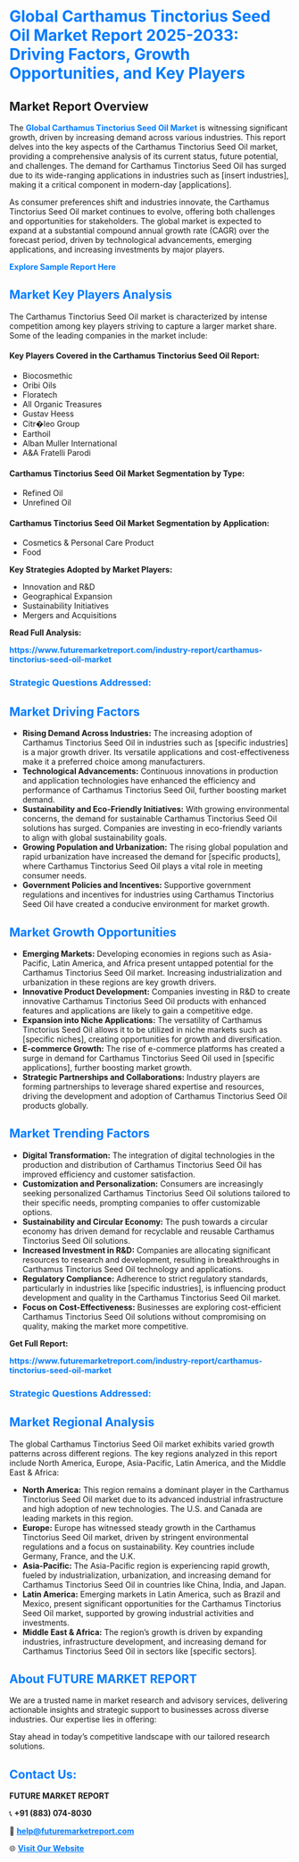 <h1 style="color: #007BFF;">Global Carthamus Tinctorius Seed Oil Market Report 2025-2033: Driving Factors, Growth Opportunities, and Key Players</h1>

<section id="overview">
<h2>Market Report Overview</h2>
<p>The <a href="https://www.futuremarketreport.com/industry-report/carthamus-tinctorius-seed-oil-market" style="color: #007BFF; text-decoration: none;"><strong>Global Carthamus Tinctorius Seed Oil Market</strong></a> is witnessing significant growth, driven by increasing demand across various industries. This report delves into the key aspects of the Carthamus Tinctorius Seed Oil market, providing a comprehensive analysis of its current status, future potential, and challenges. The demand for Carthamus Tinctorius Seed Oil has surged due to its wide-ranging applications in industries such as [insert industries], making it a critical component in modern-day [applications].</p>
<p>As consumer preferences shift and industries innovate, the Carthamus Tinctorius Seed Oil market continues to evolve, offering both challenges and opportunities for stakeholders. The global market is expected to expand at a substantial compound annual growth rate (CAGR) over the forecast period, driven by technological advancements, emerging applications, and increasing investments by major players.</p>
</section>

<section id="overview">
<p><a href="https://www.futuremarketreport.com/request-sample/reportId=36717" style="color: #007BFF; text-decoration: none;"><strong>Explore Sample Report Here</strong></a></p>
</section>

<section id="key-players">
<h2 style="color: #007BFF;">Market Key Players Analysis</h2>
<p>The Carthamus Tinctorius Seed Oil market is characterized by intense competition among key players striving to capture a larger market share. Some of the leading companies in the market include:</p>
<h4>Key Players Covered in the Carthamus Tinctorius Seed Oil Report:</h4>
<ul><li>Biocosmethic</li><li>Oribi Oils</li><li>Floratech</li><li>All Organic Treasures</li><li>Gustav Heess</li><li>Citr�leo Group</li><li>Earthoil</li><li>Alban Muller International</li><li>A&amp;A Fratelli Parodi</li></ul>
<h4>Carthamus Tinctorius Seed Oil Market Segmentation by Type:</h4>
<ul><li>Refined Oil</li><li>Unrefined Oil</li></ul>

<h4>Carthamus Tinctorius Seed Oil Market Segmentation by Application:</h4>
<ul><li>Cosmetics &amp; Personal Care Product</li><li>Food</li></ul>
<p><strong>Key Strategies Adopted by Market Players:</strong></p>
<ul>
<li>Innovation and R&D</li>
<li>Geographical Expansion</li>
<li>Sustainability Initiatives</li>
<li>Mergers and Acquisitions</li>
</ul>
</section>

<section>
<p><strong>Read Full Analysis: </strong></p><a href="https://www.futuremarketreport.com/industry-report/carthamus-tinctorius-seed-oil-market" style="color: #007BFF; text-decoration: none;"><strong>https://www.futuremarketreport.com/industry-report/carthamus-tinctorius-seed-oil-market</strong></a>
<h3 style="color: #007BFF;">Strategic Questions Addressed:</h3>
</section>

<section id="driving-factors">
<h2 style="color: #007BFF;">Market Driving Factors</h2>
<ul>
<li><strong>Rising Demand Across Industries:</strong> The increasing adoption of Carthamus Tinctorius Seed Oil in industries such as [specific industries] is a major growth driver. Its versatile applications and cost-effectiveness make it a preferred choice among manufacturers.</li>
<li><strong>Technological Advancements:</strong> Continuous innovations in production and application technologies have enhanced the efficiency and performance of Carthamus Tinctorius Seed Oil, further boosting market demand.</li>
<li><strong>Sustainability and Eco-Friendly Initiatives:</strong> With growing environmental concerns, the demand for sustainable Carthamus Tinctorius Seed Oil solutions has surged. Companies are investing in eco-friendly variants to align with global sustainability goals.</li>
<li><strong>Growing Population and Urbanization:</strong> The rising global population and rapid urbanization have increased the demand for [specific products], where Carthamus Tinctorius Seed Oil plays a vital role in meeting consumer needs.</li>
<li><strong>Government Policies and Incentives:</strong> Supportive government regulations and incentives for industries using Carthamus Tinctorius Seed Oil have created a conducive environment for market growth.</li>
</ul>
</section>

<section id="growth-opportunities">
<h2 style="color: #007BFF;">Market Growth Opportunities</h2>
<ul>
<li><strong>Emerging Markets:</strong> Developing economies in regions such as Asia-Pacific, Latin America, and Africa present untapped potential for the Carthamus Tinctorius Seed Oil market. Increasing industrialization and urbanization in these regions are key growth drivers.</li>
<li><strong>Innovative Product Development:</strong> Companies investing in R&D to create innovative Carthamus Tinctorius Seed Oil products with enhanced features and applications are likely to gain a competitive edge.</li>
<li><strong>Expansion into Niche Applications:</strong> The versatility of Carthamus Tinctorius Seed Oil allows it to be utilized in niche markets such as [specific niches], creating opportunities for growth and diversification.</li>
<li><strong>E-commerce Growth:</strong> The rise of e-commerce platforms has created a surge in demand for Carthamus Tinctorius Seed Oil used in [specific applications], further boosting market growth.</li>
<li><strong>Strategic Partnerships and Collaborations:</strong> Industry players are forming partnerships to leverage shared expertise and resources, driving the development and adoption of Carthamus Tinctorius Seed Oil products globally.</li>
</ul>
</section>

<section id="trending-factors">
<h2 style="color: #007BFF;">Market Trending Factors</h2>
<ul>
<li><strong>Digital Transformation:</strong> The integration of digital technologies in the production and distribution of Carthamus Tinctorius Seed Oil has improved efficiency and customer satisfaction.</li>
<li><strong>Customization and Personalization:</strong> Consumers are increasingly seeking personalized Carthamus Tinctorius Seed Oil solutions tailored to their specific needs, prompting companies to offer customizable options.</li>
<li><strong>Sustainability and Circular Economy:</strong> The push towards a circular economy has driven demand for recyclable and reusable Carthamus Tinctorius Seed Oil solutions.</li>
<li><strong>Increased Investment in R&D:</strong> Companies are allocating significant resources to research and development, resulting in breakthroughs in Carthamus Tinctorius Seed Oil technology and applications.</li>
<li><strong>Regulatory Compliance:</strong> Adherence to strict regulatory standards, particularly in industries like [specific industries], is influencing product development and quality in the Carthamus Tinctorius Seed Oil market.</li>
<li><strong>Focus on Cost-Effectiveness:</strong> Businesses are exploring cost-efficient Carthamus Tinctorius Seed Oil solutions without compromising on quality, making the market more competitive.</li>
</ul>
</section>

<section>
<p><strong>Get Full Report: </strong></p><a href="https://www.futuremarketreport.com/industry-report/carthamus-tinctorius-seed-oil-market" style="color: #007BFF; text-decoration: none;"><strong>https://www.futuremarketreport.com/industry-report/carthamus-tinctorius-seed-oil-market</strong></a>
<h3 style="color: #007BFF;">Strategic Questions Addressed:</h3>
</section>


<section id="regional-analysis">
<h2 style="color: #007BFF;">Market Regional Analysis</h2>
<p>The global Carthamus Tinctorius Seed Oil market exhibits varied growth patterns across different regions. The key regions analyzed in this report include North America, Europe, Asia-Pacific, Latin America, and the Middle East & Africa:</p>
<ul>
<li><strong>North America:</strong> This region remains a dominant player in the Carthamus Tinctorius Seed Oil market due to its advanced industrial infrastructure and high adoption of new technologies. The U.S. and Canada are leading markets in this region.</li>
<li><strong>Europe:</strong> Europe has witnessed steady growth in the Carthamus Tinctorius Seed Oil market, driven by stringent environmental regulations and a focus on sustainability. Key countries include Germany, France, and the U.K.</li>
<li><strong>Asia-Pacific:</strong> The Asia-Pacific region is experiencing rapid growth, fueled by industrialization, urbanization, and increasing demand for Carthamus Tinctorius Seed Oil in countries like China, India, and Japan.</li>
<li><strong>Latin America:</strong> Emerging markets in Latin America, such as Brazil and Mexico, present significant opportunities for the Carthamus Tinctorius Seed Oil market, supported by growing industrial activities and investments.</li>
<li><strong>Middle East & Africa:</strong> The region’s growth is driven by expanding industries, infrastructure development, and increasing demand for Carthamus Tinctorius Seed Oil in sectors like [specific sectors].</li>
</ul>
</section>

<footer>
<h2 style="color: #007BFF;">About FUTURE MARKET REPORT</h2>
<p>We are a trusted name in market research and advisory services, delivering actionable insights and strategic support to businesses across diverse industries. Our expertise lies in offering:</p>

<p>Stay ahead in today’s competitive landscape with our tailored research solutions.</p>

<h2 style="color: #007BFF;">Contact Us:</h2>
<p><strong>FUTURE MARKET REPORT</strong></p>
<p>📞 <strong>+91 (883) 074-8030</strong></p>
<p>📧 <strong><a href="mailto:help@futuremarketreport.com" style="color: #007BFF;">help@futuremarketreport.com</a></strong></p>
<p>🌐 <strong><a href="https://www.futuremarketreport.com/" style="color: #007BFF;">Visit Our Website</a></strong></p>
</footer>